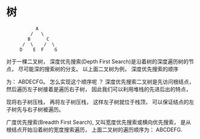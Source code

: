 # 树

```tree
           A
         /   \
        B      C
      /  \    /  \
     D    E  F    G
```

对于一棵二叉树， 深度优先搜索(Depth First Search)是沿着树的深度遍历树的节点， 尽可能深的搜索树的分支。 以上面二叉树为例， 深度优先搜索的顺序

为： ABDECFG。 怎么实现这个顺序呢 ？ 深度优先搜索二叉树是先访问根结点， 然后遍历左子树接着是遍历右子树， 因此我们可以利用堆栈的先进后出的特点， 

现将右子树压栈， 再将左子树压栈， 这样左子树就位于栈顶， 可以保证结点的左子树先与右子树被遍历。 

广度优先搜索(Breadth First Search), 又叫宽度优先搜索或横向优先搜索， 是从根结点开始沿着树的宽度搜索遍历， 上面二叉树的遍历顺序为： ABCDEFG.